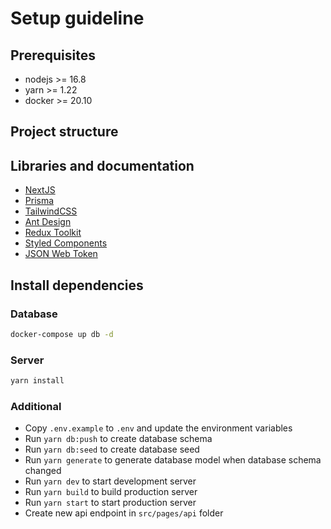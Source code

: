 # Setup guideline

## Prerequisites

- nodejs >= 16.8
- yarn >= 1.22
- docker >= 20.10

## Project structure

## Libraries and documentation

- [NextJS](https://nextjs.org/docs/getting-started)
- [Prisma](https://www.prisma.io/docs/)
- [TailwindCSS](https://tailwindcss.com/docs)
- [Ant Design](https://ant.design/docs/react/introduce)
- [Redux Toolkit](https://redux-toolkit.js.org/)
- [Styled Components](https://styled-components.com/docs)
- [JSON Web Token](https://jwt.io/introduction)

## Install dependencies

### Database

```bash
docker-compose up db -d
```

### Server

```bash
yarn install
```

### Additional

- Copy `.env.example` to `.env` and update the environment variables
- Run `yarn db:push` to create database schema
- Run `yarn db:seed` to create database seed
- Run `yarn generate` to generate database model when database schema changed
- Run `yarn dev` to start development server
- Run `yarn build` to build production server
- Run `yarn start` to start production server
- Create new api endpoint in `src/pages/api` folder

